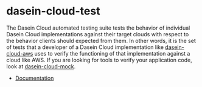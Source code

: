 dasein-cloud-test
=================

The Dasein Cloud automated testing suite tests the behavior of individual Dasein Cloud implementations against their
target clouds with respect to the behavior clients should expected from them. In other words, it is the set of tests
that a developer of a Dasein Cloud implementation like [dasein-cloud-aws](https://github.com/greese/dasein-cloud-aws)
uses to verify the functioning of that implementation against a cloud like AWS. If you are looking for tools to verify
your application code, look at [dasein-cloud-mock](https://github.com/greese/dasein-cloud-mock).

* [Documentation](https://github.com/greese/dasein-cloud-test/wiki)
 